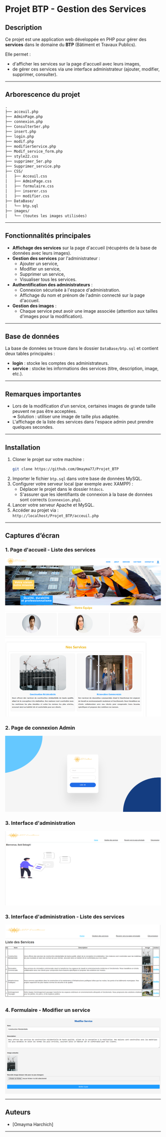 
# Projet BTP - Gestion des Services

## Description

Ce projet est une application web développée en PHP pour gérer des **services** dans le domaine du **BTP** (Bâtiment et Travaux Publics).

Elle permet :
- d'afficher les services sur la page d'accueil avec leurs images,
- de gérer ces services via une interface administrateur (ajouter, modifier, supprimer, consulter).

---

## Arborescence du projet

```
.
├── acceuil.php
├── AdminPage.php
├── connexion.php
├── ConsulterSer.php
├── insert.php
├── login.php
├── modif.php
├── modifierService.php
├── Modif_service_form.php
├── style22.css
├── supprimer_Ser.php
├── Supprimer_service.php
├── CSS/
│   ├── Acceuil.css
│   ├── AdminPage.css
│   ├── formulaire.css
│   ├── inserer.css
│   ├── modifier.css
├── DataBase/
│   └── btp.sql
├── images/
│   └── (toutes les images utilisées)
```

---

## Fonctionnalités principales

- **Affichage des services** sur la page d'accueil (récupérés de la base de données avec leurs images).
- **Gestion des services** par l'administrateur :
  - Ajouter un service,
  - Modifier un service,
  - Supprimer un service,
  - Visualiser tous les services.
- **Authentification des administrateurs** :
  - Connexion sécurisée à l'espace d'administration.
  - Affichage du nom et prénom de l'admin connecté sur la page d'accueil.
- **Gestion des images** :
  - Chaque service peut avoir une image associée (attention aux tailles d'images pour la modification).

---

## Base de données

La base de données se trouve dans le dossier `DataBase/btp.sql` et contient deux tables principales :

- **login** : stocke les comptes des administrateurs.
- **service** : stocke les informations des services (titre, description, image, etc.).

---

## Remarques importantes

- Lors de la modification d'un service, certaines images de grande taille peuvent ne pas être acceptées.  
  ➔ Solution : utiliser une image de taille plus adaptée.
- L'affichage de la liste des services dans l'espace admin peut prendre quelques secondes.

---

## Installation

1. Cloner le projet sur votre machine :
   ```bash
   git clone https://github.com/Omayma77/Projet_BTP
   ```
2. Importer le fichier `btp.sql` dans votre base de données MySQL.
3. Configurer votre serveur local (par exemple avec XAMPP) :
   - Déplacer le projet dans le dossier `htdocs`.
   - S'assurer que les identifiants de connexion à la base de données sont corrects (`connexion.php`).
4. Lancer votre serveur Apache et MySQL.
5. Accéder au projet via :  
   `http://localhost/Projet_BTP/acceuil.php`

---

## Captures d’écran

### 1. Page d'accueil - Liste des services
![Page d'accueil](captures/C1.png)
![Page d'accueil](captures/C2.png)

### 2. Page de connexion Admin
![Connexion Admin](captures/C3.png)

### 3. Interface d'administration 
![Admin - Liste des services](captures/C4.png)

### 3. Interface d'administration - Liste des services
![Admin - Liste des services](captures/C5.png)

### 4. Formulaire - Modifier un service
![Modifier un service](captures/C6.png)

---

## Auteurs

- [Omayma Harchich]

---
